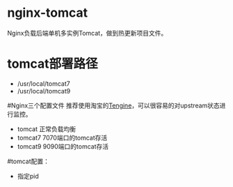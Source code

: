 # nginx-tomcat
Nginx负载后端单机多实例Tomcat，做到热更新项目文件。


# tomcat部署路径
- /usr/local/tomcat7
- /usr/local/tomcat9

#Nginx三个配置文件
推荐使用淘宝的[Tengine]，可以很容易的对upstream状态进行监控。
- tomcat 		正常负载均衡
- tomcat7		7070端口的tomcat存活
- tomcat9		9090端口的tomcat存活

#tomcat配置：
- 指定pid

[tengine]:http://tengine.taobao.org/